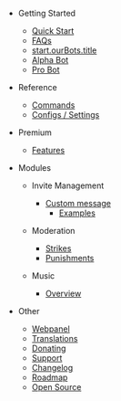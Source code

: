 - Getting Started

  - [Quick Start](/hu/getting-started/quick-start.md)
  - [FAQs](/hu/getting-started/faq.md)
  - [start.ourBots.title](/hu/getting-started/our-bots.md)
  - [Alpha Bot](/hu/getting-started/alpha.md)
  - [Pro Bot](/hu/getting-started/pro.md)

- Reference

  - [Commands](/hu/reference/commands.md)
  - [Configs / Settings](/hu/reference/settings.md)

- Premium

  - [Features](/hu/premium/features.md)

- Modules

  - Invite Management

    - [Custom message](/hu/modules/invites/custom-messages.md)
      - [Examples](/hu/modules/invites/examples.md)

  - Moderation

    - [Strikes](/hu/modules/moderation/strikes.md)
    - [Punishments](/hu/modules/moderation/punishments.md)

  - Music

    - [Overview](/hu/modules/music/overview.md)

- Other

  - [Webpanel](/hu/other/webpanel.md)
  - [Translations](/hu/other/translations.md)
  - [Donating](/hu/other/donating.md)
  - [Support](/hu/other/support.md)
  - [Changelog](/hu/other/changelog.md)
  - [Roadmap](/hu/other/roadmap.md)
  - [Open Source](/hu/other/open-source.md)
